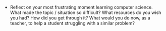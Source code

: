 * Reflect on your most frustrating moment learning computer science. What made the topic / situation so difficult? What resources do you wish you had? How did you get through it? What would you do now, as a teacher, to help a student struggling with a similar problem?